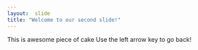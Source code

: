 ```yaml
---
layout:  slide
title: "Welcome to our second slide!"
---
```

This is awesome piece of cake
Use the left arrow key to go back!

